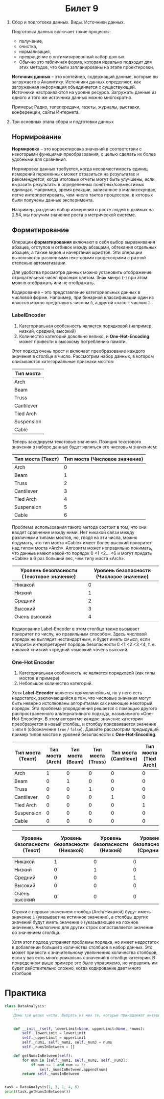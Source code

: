 <h1 align='center'>Билет 9</h1>

1. Сбор и подготовка данных. Виды. Источники данных.

    Подготовка данных включает такие процессы:
    + получение,
    + очистка,
    + нормализация,
    + превращение в оптимизированный набор данных.
    + Обычно это табличная форма, которая идеально подходит для этих методов, что были запланированы на этапе проектировки.

    **Источник данных** – это контейнер, содержащий данные, которые вы загружаете в Аналитику. Источники данных определяют, как загруженная информация объединяется с существующей. Источники настраиваются на уровне ресурса. Загружать данные из одного и того же источника данных можно многократно.

    Примеры: Радио, телепередачи, газеты, журналы, выставки, конференции, сайты Интернета.

2. Три основных этапа сбора и подготовки данных

    ## Нормирование

      **Нормировка** – это корректировка значений в соответствии с некоторыми функциями преобразования, с целью сделать их более удобными для сравнения. 

      Нормировка данных требуется, когда несовместимость единиц измерений переменных может отразиться на результатах и рекомендуется, когда итоговые отчеты могут быть улучшены, если выразить результаты в определенных понятных/совместимых единицах. Например, время реакции, записанное в миллисекундах, легче интерпретировать, чем число тактов процессора, в которых были получены данные эксперимента.

      Например, разделив набор измерений о росте людей в дюймах на 2.54, мы получим значение роста в метрической системе.

    ## Форматирование

      Операции **форматирования** включают в себя выбор выравнивания абзацев, отступов и отбивок между абзацами, обтекания отдельных абзацев, а также видов и начертаний шрифтов. Эти операции выполняются различными текстовыми процессорами с разной степенью автоматизации.

      Для удобства просмотра данных можно установить отображение отрицательных чисел красным цветом. Знак минус (-) при этом можно отображать или не отображать.

      Кодирование – это представление категориальных   данных в числовой форме. Например, при бинарной классификации один из классов можно представить числом `0`, а другой класс – числом `1`. 

    
    ### LabelEncoder

      1. Категориальная особенность является порядковой (например, низкий, средний, высокий)
      2. Количество категорий довольно велико, и **One-Hot-Encoding** может привести к высокому потреблению памяти.

      Этот подход очень прост и включает преобразование каждого значения в столбце в число. Рассмотрим набор данных, в котором описываются категориальные признаки мостов:

      |Тип моста|
      |---|
      |Arch|
      |Beam|
      |Truss|
      |Cantilever|
      |Tied Arch|
      |Suspension|
      |Cable|

      Теперь закодируем текстовые значения. Позиция текстового значения в наборе данных будет являться его числовым значением:

      |Тип моста (Текст)|Тип моста (Числовое значение)|
      |---|---|
      |Arch|0|
      |Beam|1|
      |Truss|2|
      |Cantilever|3|
      |Tied Arch|4|
      |Suspension|5|
      |Cable|6|

      Проблема использования такого метода состоит в том, что они вводят сравнение между ними. Нет никакой связи между различными типами мостов, но, глядя на эти числа, можно подумать, что тип моста «Cable» имеет более высокий приоритет над типом моста «Arch». Алгоритм может неправильно понимать, что данные имеют какой-то порядок 0 <1 <2… <6 и могут придать «Cable» в 6 раз больший вес, чем типу моста «Arch».

      |Уровень безопасности (Текстовое значение)|Уровень безопасности (Числовое значение)|
      |---|---|
      |Никакой|0|
      |Низкий|1|
      |Средний|2|
      |Высокий|3|
      |Очень высокий|4|

      Кодирование Label-Encoder в этом столбце также вызывает приоритет по числу, но правильным способом. Здесь числовой порядок не выглядит нестандартным, и будет иметь смысл, если алгоритм интерпретирует порядок безопасности 0 <1 <2 <3 <4, т. е. никакой <низкий <средний <высокий <очень высокий.

    ### One-Hot Encoder

      1. Категориальная особенность не является порядковой (как типы мостов в примере)
      2. Небольшое количество категорий.

      Хотя **Label-Encoder** является прямолинейным, но у него есть недостаток, заключающийся в том, что числовые значения могут быть неверно истолкованы алгоритмами как имеющие некоторый порядок. Эта проблема упорядочения решается с помощью другого распространенного альтернативного подхода, называемого «One-Hot-Encoding». В этом алгоритме каждое значение категории преобразуется в новый столбец, и столбцу присваивается значение `1` или `0` (обозначение `true` / `false`). Давайте рассмотрим предыдущий пример типов мостов и уровней безопасности с **One-Hot-Encoding**.

      |Тип моста (Текст)|Тип моста (Arch)|Тип моста (Beam)|Тип моста (Truss)|Тип моста (Cantileve)|Тип моста (Tied Arch)|Тип моста (Suspension)|Тип моста (Cable)|
      |---|---|---|---|---|---|---|---|
      |Arch|1|0|0|0|0|0|0|
      |Beam|0|1|0|0|0|0|0|
      |Truss|0|0|1|0|0|0|0|
      |Cantilever|0|0|0|1|0|0|0|
      |Tied Arch|0|0|0|0|1|0|0|
      |Suspension|0|0|0|0|0|1|0|
      |Cable|0|0|0|0|0|0|1|


      |Уровень безопасности (Текст)|Уровень безопасности (Никакой)|Уровень безопасности (Низкий)|Уровень безопасности (Средний)|Уровень безопасности (Высокий)|Уровень безопасности (Очень высокий)|
      |---|---|---|---|---|---|
      |Никакой|1|0|0|0|0|
      |Низкий|0|1|0|0|0|0|
      |Средний|0|0|1|0|0|
      |Высокий|0|0|0|1|0|
      |Очень высокий|0|0|0|0|1|


      Строки с первым значением столбца (Arch/Никакой) будут иметь значение `1` (указывает на истинное значение), а столбцы других значений будут иметь значение `0` (указывающее на ложное значение). Аналогично для других строк сопоставляется значение со значением столбца.
            
      Хотя этот подход устраняет проблемы порядка, но имеет недостаток в добавлении большего количества столбцов в набор данных. Это может привести к значительному увеличению количества столбцов, если у вас есть много уникальных значений в столбце категории. В приведенном выше примере это было управляемо, но управлять им будет действительно сложно, когда кодирование дает много столбцов

# Практика

```python
class DataAnalysis:
    '''
    Даны три целых числа. Выбрать из них те, которые принадлежат интервалу [1, 3].
    '''

    def __init__(self, lowerLimit=None, upperLimit=None, *nums):
        self._lowerLimit = lowerLimit
        self._upperLimit = upperLimit
        self._num1, self._num2, self._num3 = nums
        self._numsInBetween = []

    def getNumsInBetween(self):
        for num in [self._num1, self._num2, self._num3]:
            if num >= 1 and num <= 3:
                self._numsInBetween.append(num)
        return self._numsInBetween


task = DataAnalysis(1, 3, 1, 4, 6)
print(task.getNumsInBetween())
```